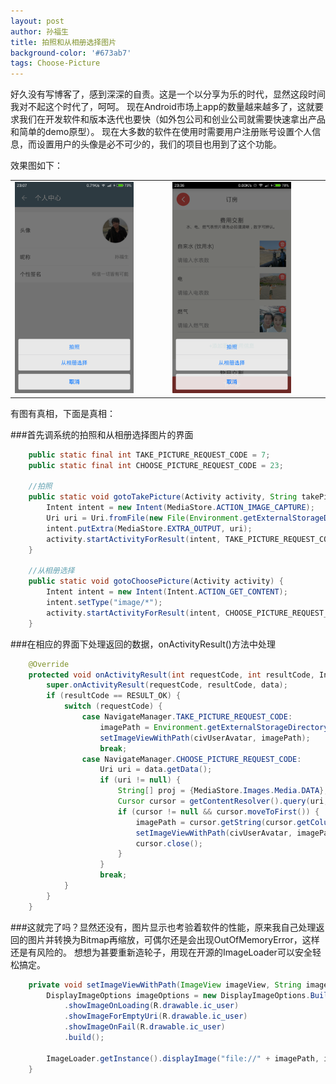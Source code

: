 ```yaml
---
layout: post
author: 孙福生
title: 拍照和从相册选择图片
background-color: '#673ab7'
tags: Choose-Picture
---
```


好久没有写博客了，感到深深的自责。这是一个以分享为乐的时代，显然这段时间我对不起这个时代了，呵呵。
现在Android市场上app的数量越来越多了，这就要求我们在开发软件和版本迭代也要快（如外包公司和创业公司就需要快速拿出产品和简单的demo原型）。
现在大多数的软件在使用时需要用户注册账号设置个人信息，而设置用户的头像是必不可少的，我们的项目也用到了这个功能。

效果图如下：

<table>
    <tr>
        <td><img src="/assets/2015/android_take_choose_picture.png" style="width: 80%;"></td>
        <td><img src="/assets/2015/android_take_choose_picture1.png" style="width: 80%;"></td>
    </tr>
</table>


有图有真相，下面是真相：

###首先调系统的拍照和从相册选择图片的界面

```Java
    public static final int TAKE_PICTURE_REQUEST_CODE = 7;
    public static final int CHOOSE_PICTURE_REQUEST_CODE = 23;

    //拍照
    public static void gotoTakePicture(Activity activity, String takePicturePath) {
        Intent intent = new Intent(MediaStore.ACTION_IMAGE_CAPTURE);
        Uri uri = Uri.fromFile(new File(Environment.getExternalStorageDirectory(), takePicturePath));
        intent.putExtra(MediaStore.EXTRA_OUTPUT, uri);
        activity.startActivityForResult(intent, TAKE_PICTURE_REQUEST_CODE);
    }

    //从相册选择
    public static void gotoChoosePicture(Activity activity) {
        Intent intent = new Intent(Intent.ACTION_GET_CONTENT);
        intent.setType("image/*");
        activity.startActivityForResult(intent, CHOOSE_PICTURE_REQUEST_CODE);
    }
```

###在相应的界面下处理返回的数据，onActivityResult()方法中处理

```Java
    @Override
    protected void onActivityResult(int requestCode, int resultCode, Intent data) {
        super.onActivityResult(requestCode, resultCode, data);
        if (resultCode == RESULT_OK) {
            switch (requestCode) {
                case NavigateManager.TAKE_PICTURE_REQUEST_CODE:
                    imagePath = Environment.getExternalStorageDirectory() + takePicturePath;
                    setImageViewWithPath(civUserAvatar, imagePath);
                    break;
                case NavigateManager.CHOOSE_PICTURE_REQUEST_CODE:
                    Uri uri = data.getData();
                    if (uri != null) {
                        String[] proj = {MediaStore.Images.Media.DATA};
                        Cursor cursor = getContentResolver().query(uri, proj, null, null, null);
                        if (cursor != null && cursor.moveToFirst()) {
                            imagePath = cursor.getString(cursor.getColumnIndexOrThrow(MediaStore.Images.Media.DATA));
                            setImageViewWithPath(civUserAvatar, imagePath);
                            cursor.close();
                        }
                    }
                    break;
            }
        }
    }
```

###这就完了吗？显然还没有，图片显示也考验着软件的性能，原来我自己处理返回的图片并转换为Bitmap再缩放，可偶尔还是会出现OutOfMemoryError，这样还是有风险的。
想想为甚要重新造轮子，用现在开源的ImageLoader可以安全轻松搞定。

```Java
    private void setImageViewWithPath(ImageView imageView, String imagePath) {
        DisplayImageOptions imageOptions = new DisplayImageOptions.Builder().cacheInMemory(true).cacheOnDisc(true)
            .showImageOnLoading(R.drawable.ic_user)
            .showImageForEmptyUri(R.drawable.ic_user)
            .showImageOnFail(R.drawable.ic_user)
            .build();

        ImageLoader.getInstance().displayImage("file://" + imagePath, imageView, imageOptions);
    }
```




